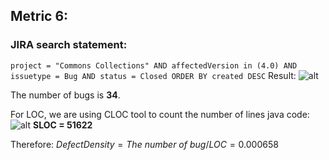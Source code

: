 ## Metric 6:

### JIRA search statement:
`project = "Commons Collections" AND affectedVersion in (4.0) AND issuetype = Bug AND status = Closed ORDER BY created DESC`
Result:
![alt](https://imgur.com/sYPC88w)

The number of bugs is **34**.

For LOC, we are using CLOC tool to count the number of lines java code:
![alt](https://imgur.com/eN0U4B8)
**SLOC = 51622**

Therefore:
$Defect Density = The\ number\ of \ bug / LOC = 0.000658$
